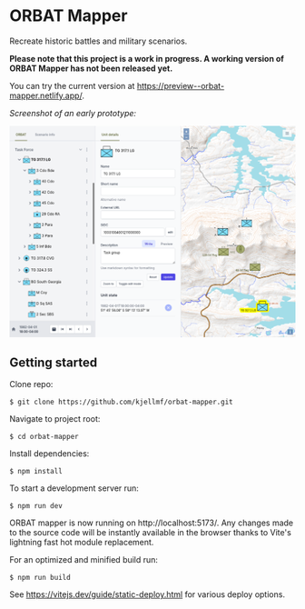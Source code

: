 # ORBAT Mapper

Recreate historic battles and military scenarios.

**Please note that this project is a work in progress. A working version of ORBAT Mapper has not been released yet.**

You can try the current version at https://preview--orbat-mapper.netlify.app/.

_Screenshot of an early prototype:_

![Work in progress sample screenshot](images/screenshot-2021-08-04.png "Work in progress sample screenshot")

## Getting started

Clone repo:

    $ git clone https://github.com/kjellmf/orbat-mapper.git

Navigate to project root:

    $ cd orbat-mapper

Install dependencies:

    $ npm install

To start a development server run:

    $ npm run dev

ORBAT mapper is now running on http://localhost:5173/. Any changes made to the source code will be instantly
available in the browser thanks to Vite's lightning fast hot module replacement.

For an optimized and minified build run:

    $ npm run build

See https://vitejs.dev/guide/static-deploy.html for various deploy options.
